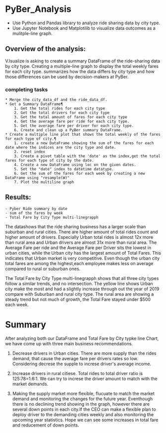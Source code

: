 # PyBer_Analysis

- Use Python and Pandas library to analyze ride sharing data by city type. 
- Use Jupyter Notebook and Matplotilib  to visualize data outcomes as a mulitple-line graph.

## Overview of the analysis:

V.Isualize is asking to create a summary DataFrame of the ride-sharing data by city type. Creating a multiple-line graph to display the total weekly fares for each city type. summarizes how the data differs by city type and how those differences can be used by decision-makers at PyBer.

### completing tasks
    * Merge the city_data_df and the ride_data_df.
    * Get a Summary DataFrame¶
        1. Get the total rides for each city type
        2. Get the total drivers for each city type
        3. Get the total amount of fares for each city type
        4. Get the average fare per ride for each city type. 
        5. Get the average fare per driver for each city type. 
        6. Create and clean up a PyBer summary DataFrame. 
    * Create a multiple line plot that shows the total weekly of the fares for each type of city.¶
        1. create a new DataFrame showing the sum of the fares for each date where the indices are the city type and date.
        2. reset index
        3. Create a pivot table with the 'date' as the index,get the total fares for each type of city by the date. 
        4. Create a new DataFrame using loc on the given dates.
        5. Set the "date" index to datetime datatype.
        6. Get the sum of the fares for each week by creating a new DataFrame using "resample(W)"
        7. Plot the multiline graph


## Results:
    - Pyber Ride summary by date
    - sum of the fares by week
    - Total Fare by City Type multi-linegrapph

The datashows that the ride sharing business has a larger scale than suburban and rural cities.
There are higher amount of total rides count and higher amount of drivers. Especially Urban total rides is almost 12x more than rural area and Urban drivers are almost 31x more than rural area.
The Average Fare per ride and the Average Fare per Driver sits the lowest in urban cities, while the Urban city has the largest amount of Total Fares.  This indicates that Urban market is very competitive. Even though the urban city total fares are among the highest,each employee makes less on average compared to rural or suburban ones.

The Total Fare by City Type multi-linegrapph shows that all three city types follow a similar trends, and no intersection.
The yellow line shows Urban city make the most and had a slightly increase through out the year of 2019 compare with Suburban and rural city type.
The rural area are showing a steady trend but not much of growth, the Total Fare stayed under $500 each week.

# Summary

After analyzing both our DataFrame and Total Fare by City typke line Chart, we have come up with three main business recommendations.

1. Decrease drivers in Urban cities.
    There are more supply than the rides demand, that cause the average fare per drivers rates so low. Considering decrese the supple to increse driver's average income.

2. Increase drivers in rural citiese.
    Total rides to total driver ratio is 125:78=1.6:1. We can try to increse the driver amount to match with the market demands.

3. Making the supply market more flexible, flucuate to match the market demand and monitoring the changes for the future year.
    Eventhough there is no declining trend showing in the graph, however there are several down points in each city.If the CEO can make a flexible plan to deploy driver to the demanding cities weekly and also monitoring the upcoming year statistics. Hope we can see some increases in total fare and reducement of down points.



